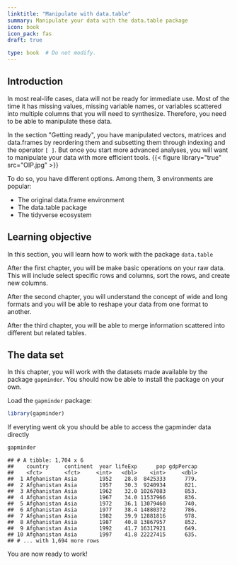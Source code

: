 ```yaml
---
linktitle: "Manipulate with data.table"
summary: Manipulate your data with the data.table package
icon: book
icon_pack: fas
draft: true

type: book  # Do not modify.
---
```




## Introduction

In most real-life cases, data will not be ready for immediate use. Most of the time it has missing values, missing variable names, or variables scattered into multiple columns that you will need to synthesize. Therefore, you need to be able to manipulate these data. 

In the section "Getting ready", you have manipulated vectors, matrices and data.frames by reordering them and subsetting them through indexing and the operator `[ ]`. But once you start more advanced analyses, you will want to manipulate your data with more efficient tools.
{{< figure library="true" src="OIP.jpg" >}}  

To do so, you have different options. Among them, 3 environments are popular:

+ The original data.frame environment
+ The data.table package
+ The tidyverse ecosystem

## Learning objective

In this section, you will learn how to work with the package `data.table`

After the first chapter, you will be make basic operations on your raw data. This will include select specific rows and columns, sort the rows, and create new columns.

After the second chapter, you will understand the concept of wide and long formats and you will be able to reshape your data from one format to another.

After the third chapter, you will be able to merge information scattered into different but related tables.


## The data set

In this chapter, you will work with the datasets made available by the package `gapminder`.
You should now be able to install the package on your own. 

Load the `gapminder` package:

```r
library(gapminder)
```

If everyting went ok you should be able to access the gapminder data directly

```r
gapminder
```

```
## # A tibble: 1,704 x 6
##    country     continent  year lifeExp      pop gdpPercap
##    <fct>       <fct>     <int>   <dbl>    <int>     <dbl>
##  1 Afghanistan Asia       1952    28.8  8425333      779.
##  2 Afghanistan Asia       1957    30.3  9240934      821.
##  3 Afghanistan Asia       1962    32.0 10267083      853.
##  4 Afghanistan Asia       1967    34.0 11537966      836.
##  5 Afghanistan Asia       1972    36.1 13079460      740.
##  6 Afghanistan Asia       1977    38.4 14880372      786.
##  7 Afghanistan Asia       1982    39.9 12881816      978.
##  8 Afghanistan Asia       1987    40.8 13867957      852.
##  9 Afghanistan Asia       1992    41.7 16317921      649.
## 10 Afghanistan Asia       1997    41.8 22227415      635.
## # ... with 1,694 more rows
```


You are now ready to work!




